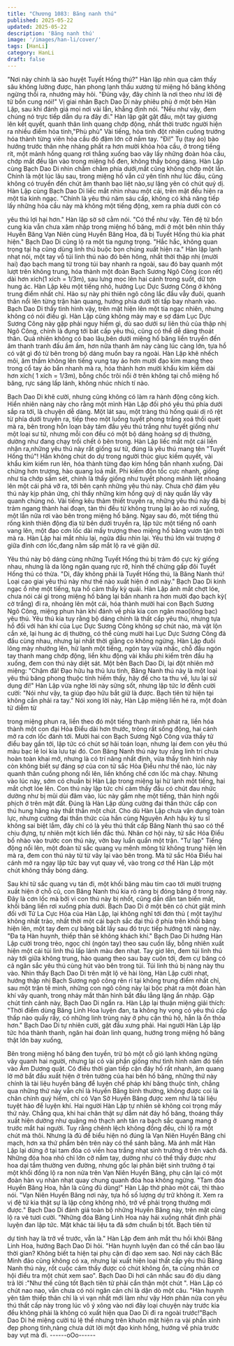```yaml
---
title: "Chương 1083: Băng nanh thú"
published: 2025-05-22
updated: 2025-05-22
description: 'Băng nanh thú'
image: '/images/han-li/cover/'
tags: [HanLi]
category: HanLi
draft: false
---
```


"Nơi này chính là sào huyệt Tuyết Hống thú?" Hàn lập nhìn qua
cảm thấy sâu không lường được, hàn phong lạnh thấu xương từ
miệng hố băng không ngừng thổi ra, nhướng mày hỏi.
"Đúng vậy, đây chính là nơi theo như lời đệ tử bổn cung nói!" Vị
giai nhân Bạch Dao Di này phiêu phù ở một bên Hàn Lập, sau khi
đánh giá mọi nơi vài lần, khẳng định nói.
"Nếu như vậy, đem chúng nó trực tiếp dẫn dụ ra đây đi." Hàn lập
gật gật đầu, một tay giương lên kết quyết, quanh thân linh quang
chớp động, nhất thời trước người hiện ra nhiều điểm hỏa
tinh,"Phù phù" Vài tiếng, hỏa tinh đột nhiên cuồng trướng hóa
thành từng viên hỏa cầu đỏ đậm lớn cỡ nắm tay.
"Đi!"
Tụ (tay áo) bào hướng trước thân nhẹ nhàng phất ra hơn mười
khỏa hỏa cầu, ở trong tiếng rít, một mảnh hồng quang rơi thẳng
xuống bao vây lấy những đoàn hỏa cầu, chớp mắt đều lặn vào
trong miệng hố đen, không thấy bóng dáng.
Hàn Lập cùng Bạch Dao Di nhìn chằm chằm phía dưới,mắt cũng
không chớp một lần.
Chính là một lúc lâu sau, trong miệng hố vẫn cứ yên tĩnh như lúc
đầu, cũng không có truyền đến chút âm thanh bạo liệt nào,sự
lặng yên có chút quỷ dị.
Hàn Lập cùng Bạch Dao Di liếc mắt nhìn nhau một cái, trên mặt
đều hiện ra một tia kinh ngạc.
"Chính là yêu thú năm sáu cấp, không có khả năng tiếp lấy những
hỏa cầu này mà không một tiếng động, xem ra phía dưới còn có

yêu thú lợi hại hơn." Hàn lập sờ sờ cằm nói.
"Có thể như vậy. Tên đệ tử bổn cung kia vẫn chưa xâm nhập
trong miệng hố băng, mới ở một bên nhìn thấy Huyền Băng Vạn
Niên cùng Huyền Băng Hoa, đã bị Tuyết Hống thú kia phát hiện."
Bạch Dao Di cũng lộ ra một tia ngưng trọng.
"Hắc hắc, không quan trọng tại hạ cũng dùng linh thú buộc bọn
chúng xuất hiện ra." Hàn lập lạnh nhạt nói, một tay vỗ túi linh thú
nào đó bên hông, nhất thời thập nhị (mười hai) đạo bạch mang từ
trong túi bay nhanh ra ngoài, sau đó bay quanh một lượt trên
không trung, hóa thành một đoàn Bạch Sương Ngô Công (con
rết) dài hơn xích(1 xích = 1/3m), sau lưng mọc lên hai cánh trong
suốt, dữ tợn hung ác.
Hàn Lập kêu một tiếng nhỏ, hướng Lục Dực Sương Công ở
không trung điểm nhất chỉ.
Hảo sự này phi thiên ngô công lắc đầu vẫy đuôi, quanh thân nổi
lên từng trận hàn quang, hướng phía dưới tới tấp bay nhanh vào.
Bạch Dao Di thấy tình hình vậy, trên mặt hiện lên một tia ngạc
nhiên, nhưng không có nói điều gì.
Hàn Lập cũng không mảy may e sợ đám Lục Dực Sương Công
này gặp phải nguy hiểm gì, dù sao dưới sự liên thủ của thập nhị
Ngô Công, chính là đụng tới bát cấp yêu thú, cũng có thể dễ dàng
thoát thân.
Quả nhiên không có bao lâu,bên dưới miệng hố băng liền truyền
đến âm thanh tranh đấu ầm ầm, hơn nữa thanh âm này càng lúc
càng lớn, tựa hồ có vật gì đó từ bên trong bộ dáng muốn bay ra
ngoài.
Hàn Lập khẽ nhếch môi, âm thầm không lên tiếng vung tay áo
hơn mười đạo kim mang theo trong cổ tay áo bắn nhanh mà ra,
hóa thành hơn mười khẩu kim kiếm dài hơn xích( 1 xích = 1/3m),
bỗng chốc trôi nổi ở trên không tại chỗ miệng hố băng, rực sáng
lấp lánh, không nhúc nhích tí nào.

Bạch Dao Di khẽ cười, nhưng cũng không có làm ra hành động
công kích.
Hiển nhiên nàng này cho rằng một mình Hàn Lập đối phó yêu thú
phía dưới sắp ra tới, là chuyện dễ dàng.
Một lát sau, một tràng thú hống quái dị rõ rệt từ phía dưới truyền
ra, tiếp theo một luồng tuyết phong trắng xoá thổi quét mà ra, bên
trong hỗn loạn bảy tám đầu yêu thú trắng như tuyết giống như
một loại sư tử, nhưng mỗi con đều có một bộ dáng hoảng sợ dị
thường, dường như đang chạy trối chết ỏ bên trong.
Hàn Lập liếc mắt một cái liền nhận ra,những yêu thú này rất giống
sư tử, đúng là yêu thú mang tên "Tuyết Hống thú"!
Hắn không chút do dự trong người thúc giục kiếm quyết, vài khẩu
kim kiếm run lên, hóa thành từng đạo kim hồng bắn nhanh xuống.
Dài chừng hơn trượng, hào quang loá mắt.
Phi kiếm độn tốc cực nhanh, giống như tia chớp sấm sét, chính là
thấy giống như tuyết phong mãnh liệt nhoáng lên một cái phá vỡ
ra, tới bên cạnh những yêu thú này.
Chưa chờ đám yêu thú này kịp phản ứng, chỉ thấy những kim
hồng quỷ dị này quấn lấy vây quanh chúng nó.
Vài tiếng kêu thảm thiết truyền ra, những yêu thú này đã bị trảm
ngang thành hai đoạn, tàn thi đều từ không trung lại ào ào rơi
xuống, một lần nữa rơi vào bên trong miệng hố băng.
Ngay sau đó, một tiếng thú rống kinh thiên động địa từ bên dưới
truyền ra, lập tức một tiếng nổ oanh vang lên, một đạo cơn lốc dài
mấy trượng theo miệng hố băng vươn tận trời mà ra.
Hàn Lập hai mắt nhíu lại, ngửa đầu nhìn lại.
Yêu thú lớn vài trượng ở giữa đỉnh cơn lốc,đang nằm sấp mắt lộ
ra vẻ giận dữ.

Yêu thú này bộ dáng cùng những Tuyết Hống thú bị trảm đó cực
kỳ giống nhau, nhưng là da lông ngân quang rực rỡ, hình thể
chừng gấp đôi Tuyết Hống thú có thừa.
"Di, đây không phải là Tuyết Hống thú, là Băng Nanh thú! Loại cao
giai yêu thú này như thế nào xuất hiện ở nơi này." Bạch Dao Di
kinh ngạc ồ nhẹ một tiếng, tựa hồ cảm thấy kỳ quái.
Hàn Lập ánh mắt chợt lóe, chưa nói cái gì trong miệng hố băng
lại bắn nhanh ra hơn mười đạo bạch kỳ( cờ trắng) đi ra, nhoáng
lên một cái, hóa thành mười hai con Bạch Sương Ngô Công,
miệng phun hàn khí đánh về phía kia con ngân mao(lông bạc) yêu
thú.
Yêu thú kia tuy rằng bộ dáng chính là thất cấp yêu thú, nhưng tựa
hồ đối với
hàn khí của Lục Dực Sương Công không sợ chút nào, mà vật lộn
cắn xé, lại hung ác dị thường, có thể cùng mười hai Lục Dực
Sương Công đả đấu cùng nhau, nhưng lại nhất thời giằng co
không ngừng.
Hàn Lập đuôi lông mày nhướng lên, hừ lạnh một tiếng, ngón tay
vừa nhấc, chỗ đầu ngón tay thanh mang chớp động, liền khu
động vài khẩu phi kiếm trên đầu hạ xuống, đem con thú này diệt
sát.
Một bên Bạch Dao Di, lại đột nhiên mở miệng:
"Chậm đã! Đạo hữu hạ thủ lưu tình, Băng Nanh thú này là một
loại yêu thú băng phong thuộc tính hiếm thấy, hãy để cho ta thu
về, lưu lại sử dụng đi!"
Hàn Lập vừa nghe lời này sửng sốt, nhưng lập tức lơ đễnh cười
cười:
"Nói như vậy, ta giúp đạo hữu bắt giữ là được. Bạch tiên tử hiện
tại không cần phải ra tay."
Nói xong lời này, Hàn Lập miệng liền hé ra, một đoàn tử diễm từ

trong miệng phun ra, liền theo
đó một tiếng thanh minh phát ra, liền hóa thành một con đại Hỏa
Điểu dài hơn thước, trông rất sống động, hai cánh mở ra cơn lốc
đánh tới.
Mười hai con Bạch Sương Ngô Công vừa thấy tử điểu bay gần
tới, lập tức có chút sợ hãi toán loạn, nhưng lại đem con yêu thú
màu bạc lẻ loi kia lưu tại đó.
Con Băng Nanh thú này tuy rằng linh trí chưa hoàn toàn khai mở,
nhưng là có trí năng nhất định, vừa thấy tình hình này còn không
biết sự đáng sợ của con tử sắc Hỏa Điểu như thế nào, lúc này
quanh thân cuồng phong nổi lên, liền khống chế cơn lốc mà chạy.
Nhưng vào lúc này, sớm có chuẩn bị Hàn Lập trong miệng lại hừ
lạnh một tiếng, hai mắt chợt lóe lên.
Con thú này lập tức chỉ cảm thấy đầu có chút đau nhức dường
như bị mũi dùi đâm vào, lúc này gầm nhẹ một tiếng, thân hình
ngồi phịch ở trên mặt đất.
Đúng là Hàn Lập dùng cường đại thần thức cấp con thú hung
hăng này thất thần một chút.
Cho dù Hàn Lập chưa vận dụng toàn lực, nhưng cường đại thần
thức của hắn cùng Nguyên Anh hậu kỳ tu sĩ không sai biệt lắm,
đây chỉ có là yêu thú thất cấp Băng Nanh thú sao có thể chịu
đựng, tự nhiên một kích liền đắc thủ.
Nhân cơ hội này, tử sắc Hỏa Điểu bổ nhào vào trước con thú này,
vờn bay luẩn quẩn một trận.
"Tư lạp" Tiếng động nổi lên, một đoàn tử sắc quang vụ mênh
mông từ không trung hiện lên mà ra, đem con thú này từ từ vây
lại vào bên trong.
Mà tử sắc Hỏa Điểu hai cánh mở ra ngay lập tức bay vụt quay về,
vào trong cơ thể Hàn Lập một chút không thấy bóng dáng.

Sau khi tử sắc quang vụ tán đi, một khối băng màu tím cao tới
mười trượng xuất hiện ở chỗ cũ, con Băng Nanh thú kia rõ ràng bị
đóng băng ở trong này. Đây là cơn lốc mà bởi vì con thú này bị
nhốt, cũng dần dần tan biến mất, khối băng liền rơi xuống phía
dưới.
Bạch Dao Di ở một bên có chút giật mình đối với Tử La Cực Hỏa
của Hàn Lập, lại không nghĩ tới đơn thủ ( một tay)hư không nhất
trảo, nhất thời một cái bạch sắc đại thủ ở phía trên khối băng hiện
lên, một tay đem cự băng bắt lấy sau đó trực tiếp hướng tới nàng
này.
"Đa tạ Hàn huynh, thiếp thân sẽ không khách khí." Bạch Dao Di
hướng Hàn Lập cười trong trẻo, ngọc chỉ (ngón tay) theo sau
cuốn lấy, bỗng nhiên xuất hiện một cái túi linh thú lấp lánh màu
đen nhạt.
Tay giơ lên, đem túi linh thú này tới giữa không trung, hào quang
theo sau bay cuộn tới, đem cự băng có cả ngân sắc yêu thú cùng
hút vào bên trong túi.
Túi linh thú bị nàng này thu vào.
Nhìn thấy Bạch Dao Di trên mặt lộ vẻ hài lòng, Hàn Lập cười
nhạt, hướng thập nhị Bạch Sương ngô công rên rỉ tại không trung
điểm nhất chỉ, sau một trận tê minh, những con ngô công này lại
bộc phát ra một đoàn hàn khí vây quanh, trong nháy mắt thân
hình bắt đầu lẳng lặng ẩn nhập.
Gặp chút tình cảnh này, Bạch Dao Di ngẩn ra. Hàn Lập lại thuận
miệng giải thích:
"Thời điểm dùng Băng Linh Hoa luyện đan, ta không hy vọng có
yêu thú cấp thấp nào quấy rầy, có những linh trùng này ở phụ cận
thủ hộ, hẳn là ổn thỏa hơn."
Bạch Dao Di tự nhiên cười, gật đầu xưng phải.
Hai người Hàn Lập lập tức hóa thành thanh, ngân hai đoàn linh
quang, hướng trong miệng hố băng thật lớn bay xuống,

Bên trong miệng hố băng đen tuyền, trừ bỏ một cỗ gió lạnh không
ngừng vây quanh hai người, nhưng lại có vài phần giống như tình
hình năm đó tiến vào Âm Dương quật.
Có điều thời gian tiếp cận đáy hố rất nhanh, ảm quang lờ mờ bắt
đầu xuất hiện ở trên tường của hai bên hố băng, những thứ này
chính là tài liệu huyền băng để luyện chế pháp khí băng thuộc
tính, chẳng qua những thứ này vẫn chỉ là Huyền Băng bình
thường, không được coi là chân chính quý hiếm, chỉ có Vạn Sở
Huyền Băng được xem như là tài liệu tuyệt hảo để luyện khí.
Hai người Hàn Lập tự nhiên sẽ không coi trọng mấy thứ này.
Chẳng qua, khi hai chân thật sự dẫm nát đáy hố băng, thoáng
thấy xuất hiện dường như quặng mỏ thạch anh tản ra bạch sắc
quang mang ở trước mắt hai người. Tuy rằng chênh lệch không
đồng đều, chỉ lộ ra một chút mà thôi. Nhưng là đủ để biểu hiện nó
đúng là Vạn Niên Huyền Băng chi mạch, hơn xa thứ phẩm bên
trên này có thể sánh bằng.
Mà ánh mắt Hàn Lập lại dừng ở tại tam đóa có viền hoa trắng
nhạt sinh trưởng ở trên vách đá.
Những đóa hoa nhỏ chỉ lớn cỡ nắm tay, dường như có thể thấy
được như hoa dại tầm thường ven đường, nhưng gốc lại phân
biệt sinh trưởng ở tại một khối đồng lộ ra non nửa trên Vạn Niên
Huyền Băng, phụ cận lại có một đoàn hàn vụ nhàn nhạt quay
chung quanh đóa hoa không ngừng.
"Tam đóa Huyền Băng Hoa, hẳn là cũng đủ dùng!" Hàn Lập thở
phào một cái, thì thào nói.
"Vạn Niên Huyền Băng nơi này, tựa hồ số lượng dự trữ không ít.
Xem ra vị đệ tử kia thật sự là lập công không nhỏ, trở về phải
trọng thưởng mới được." Bạch Dao Di đánh giá toàn bộ những
Huyền Băng này, trên mặt cũng lộ ra vẻ tươi cười.
"Những đóa Băng Linh Hoa này hái xuống nhất định phải luyện
đan lập tức. Mặt khác tài liệu ta đã sớm chuẩn bị tốt. Bạch tiên tử

dự tính hay là trở về trước, vẫn là." Hàn Lập đem ánh mắt thu hồi
khỏi Băng Linh Hoa, hướng Bạch Dao Di hỏi.
"Hàn huynh luyện đan có thể cần bao lâu thời gian? Không biết ta
hiện tại phụ cận đi dạo xem sao. Nơi này cách Bắc Minh đảo cũng
không có xa, nhưng lại xuất hiện loại thất cấp yêu thú Băng Nanh
thú này, rốt cuộc cảm thấy được có chút không ổn, ta
cũng nhân cơ hội điều tra một chút xem sao". Bạch Dao Di hơi
cân nhắc sau đó dịu dàng trả lời
:"Như thế cũng tốt Bạch tiên tử phải cẩn thận một chút ". Hàn Lập
có chút nao nao, vẫn chưa có nói ngăn cản chỉ là dặn dò một câu.
"Hàn huynh yên tâm thiếp thân chỉ là vì vạn nhất mới làm như vậy
Hơn phân nửa con yêu thú thất cấp này trong lúc vô ý xông vào
nơi đây loại chuyện này trước kia đều không phải là không có xuất
hiện qua Dao Di đi ra ngoài trước!"Bạch Dao Di hé miệng cười tú
lệ thế nhưng trên khuôn mặt hiện ra vài phần xinh đẹp phong
tình,nàng chưa dứt lời một đạo kinh hồng, hướng về phía trước
bay vụt mà đi.
------oOo------
